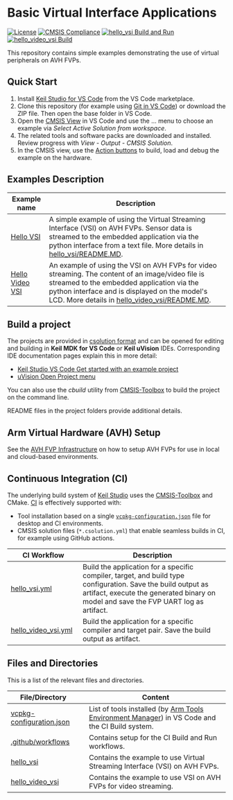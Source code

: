 # Basic Virtual Interface Applications
[![License](https://img.shields.io/github/license/Arm-Examples/AVH-VSI?label)](https://github.com/Arm-Examples/AVH-VSI/blob/main/LICENSE)
[![CMSIS Compliance](https://img.shields.io/github/actions/workflow/status/Arm-Examples/Hello_AVH/cmsis_verify.yml?logo=arm&logoColor=0091bd&label=CMSIS%20Compliance)](https://www.keil.arm.com/cmsis) 
[![hello_vsi Build and Run](https://img.shields.io/github/actions/workflow/status/Arm-Examples/AVH-VSI/hello_vsi.yml?logo=arm&logoColor=0091bd&label=hello_vsi%20Build%20and%20Run)](https://github.com/Arm-Examples/AVH-VSI/tree/main/.github/workflows/hello_vsi.yml)
[![hello_video_vsi Build](https://img.shields.io/github/actions/workflow/status/Arm-Examples/AVH-VSI/hello_video_vsi.yml?logo=arm&logoColor=0091bd&label=hello_video_vsi%20Build)](https://github.com/Arm-Examples/AVH-VSI/tree/main/.github/workflows/hello_video_vsi.yml)

This repository contains simple examples demonstrating the use of virtual peripherals on AVH FVPs.

## Quick Start

1. Install [Keil Studio for VS Code](https://marketplace.visualstudio.com/items?itemName=Arm.keil-studio-pack) from the VS Code marketplace.
2. Clone this repository (for example using [Git in VS Code](https://code.visualstudio.com/docs/sourcecontrol/intro-to-git)) or download the ZIP file. Then open the base folder in VS Code.
3. Open the [CMSIS View](https://mdk-packs.github.io/vscode-cmsis-solution-docs/userinterface.html#2-main-area-of-the-cmsis-view) in VS Code and use the ... menu to choose an example via *Select Active Solution from workspace*.
4. The related tools and software packs are downloaded and installed. Review progress with *View - Output - CMSIS Solution*.
5. In the CMSIS view, use the [Action buttons](https://github.com/ARM-software/vscode-cmsis-csolution?tab=readme-ov-file#action-buttons) to build, load and debug the example on the hardware.

## Examples Description

| Example name                              | Description   |
|---                                        |---            |
| [Hello VSI](./hello_vsi)                  | A simple example of using the Virtual Streaming Interface (VSI) on AVH FVPs. Sensor data is streamed to the embedded application via the python interface from a text file. More details in [hello_vsi/README.MD](./hello_vsi/README.md). |
| [Hello Video VSI](./hello_video_vsi)      | An example of using the VSI on AVH FVPs for video streaming. The content of an image/video file is streamed to the embedded application via the python interface and is displayed on the model's LCD. More details in [hello_video_vsi/README.MD](./hello_video_vsi/README.md). |

## Build a project

The projects are provided in [csolution format](https://github.com/Open-CMSIS-Pack/cmsis-toolbox/blob/main/docs/YML-Input-Format.md) and can be opened for editing and building in **Keil MDK for VS Code** or **Keil uVision** IDEs. Corresponding IDE documentation pages explain this in more detail:

- [Keil Studio VS Code Get started with an example project](https://developer.arm.com/documentation/108029/latest/Get-started-with-an-example-project)
- [uVision Open Project menu](https://developer.arm.com/documentation/101407/latest/User-Interface/Project-Menu-and-Commands)

You can also use the *cbuild* utility from [CMSIS-Toolbox](https://github.com/Open-CMSIS-Pack/cmsis-toolbox/blob/main/docs/build-operation.md) to build the project on the command line.

README files in the project folders provide additional details.

## Arm Virtual Hardware (AVH) Setup

See the [AVH FVP Infrastructure](https://arm-software.github.io/AVH/main/infrastructure/html/index.html) on how to setup AVH FVPs for use in local and cloud-based environments.


## Continuous Integration (CI)

The underlying build system of [Keil Studio](https://www.keil.arm.com/) uses the [CMSIS-Toolbox](https://open-cmsis-pack.github.io/cmsis-toolbox/) and CMake. [CI](https://en.wikipedia.org/wiki/Continuous_integration) is effectively supported with:

- Tool installation based on a single [`vcpkg-configuration.json`](./vcpkg-configuration.json) file for desktop and CI environments.
- CMSIS solution files (`*.csolution.yml`) that enable seamless builds in CI, for example using GitHub actions.

| <div style="width:150px"> CI Workflow </div>    | Description |
|---                                              |--- |
| [hello_vsi.yml](/.github/workflows/hello_vsi.yml) | Build the application for a specific compiler, target, and build type configuration. Save the build output as artifact, execute the generated binary on model and save the FVP UART log as artifact.|
| [hello_video_vsi.yml](/.github/workflows/hello_video_vsi.yml) | Build the application for a specific compiler and target pair. Save the build output as artifact. |


## Files and Directories

This is a list of the relevant files and directories.

| <div style="width:150px"> File/Directory </div>      | Content |
|---                                                   |--- |
| [vcpkg-configuration.json](./vcpkg-configuration.json) | List of tools installed (by [Arm Tools Environment Manager](https://marketplace.visualstudio.com/items?itemName=Arm.environment-manager)) in VS Code and the CI Build system. |
| [.github/workflows](./.github/workflows)               | Contains setup for the CI Build and Run workflows. |
| [hello_vsi](./hello_vsi)                               | Contains the example to use Virtual Streaming Interface (VSI) on AVH FVPs. |
| [hello_video_vsi](./hello_video_vsi)                   | Contains the example to use VSI on AVH FVPs for video streaming. |
